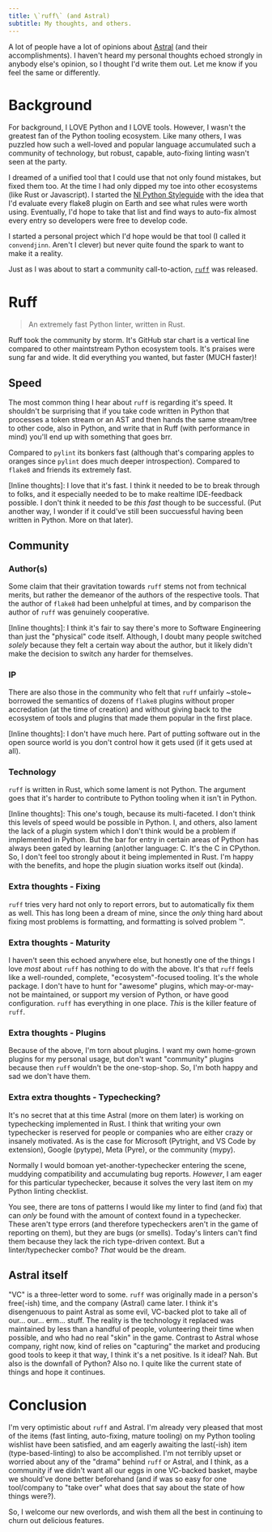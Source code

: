 ```yaml
---
title: \`ruff\` (and Astral)
subtitle: My thoughts, and others.
---
```


A lot of people have a lot of opinions about [Astral](https://astral.sh/) (and their accomplishments).
I haven't heard my personal thoughts echoed strongly in anybody else's opinion, so I thought I'd write them
out. Let me know if you feel the same or differently.

# Background

For background, I LOVE Python and I LOVE tools. However, I wasn't the greatest fan of the Python tooling ecosystem.
Like many others, I was puzzled how such a well-loved and popular language accumulated such a community of technology,
but robust, capable, auto-fixing linting wasn't seen at the party.

I dreamed of a unified tool that I could use that not only found mistakes, but fixed them too. At the time I had only
dipped my toe into other ecosystems (like Rust or Javascript). I started the [NI Python Styleguide](https://ni.github.io/python-styleguide/)
with the idea that I'd evaluate every flake8 plugin on Earth and see what rules were worth using. Eventually,
I'd hope to take that list and find ways to auto-fix almost every entry so developers were free to develop code.

I started a personal project which I'd hope would be that tool (I called it `convendjinn`. Aren't I clever)
but never quite found the spark to want to make it a reality.

Just as I was about to start a community call-to-action, [`ruff`](https://docs.astral.sh/ruff/) was released.

# Ruff

> An extremely fast Python linter, written in Rust.

Ruff took the community by storm. It's GitHub star chart is a vertical line compared to other maintstream
Python ecosystem tools. It's praises were sung far and wide. It did everything you wanted, but faster (MUCH faster)!

##  Speed

The most common thing I hear about `ruff` is regarding it's speed. It shouldn't be surprising that if you take
code written in Python that processes a token stream or an AST and then hands the same stream/tree to other code,
also in Python, and write that in Ruff (with performance in mind) you'll end up with something that goes brr.

Compared to `pylint` its bonkers fast (although that's comparing apples to oranges since `pylint` does much deeper
introspection). Compared to `flake8` and friends its extremely fast.

\[Inline thoughts\]: I love that it's fast. I think it needed to be to break through to folks, and it especially
needed to be to make realtime IDE-feedback possible. I don't think it needed to be _this fast_ though to be successful.
(Put another way, I wonder if it could've still been succuessful having been written in Python. More on that later).

## Community

### Author(s)

Some claim that their gravitation towards `ruff` stems not from technical merits, but rather the demeanor of the authors
of the respective tools. That the author of `flake8` had been unhelpful at times, and by comparison the author of `ruff`
was genuinely cooperative.

\[Inline thoughts\]: I think it's fair to say there's more to Software Engineering than just the "physical" code itself. 
Although, I doubt many people switched _solely_ because they felt a certain way about the author, 
but it likely didn't make the decision to switch any harder for themselves.

### IP

There are also those in the community who felt that `ruff` unfairly ~stole~ borrowed the semantics of dozens of `flake8`
plugins without proper accredation (at the time of creation) and without giving back to the ecosystem of tools and 
plugins that made them popular in the first place.

\[Inline thoughts\]: I don't have much here. Part of putting software out in the open source world is you don't control
how it gets used (if it gets used at all).

### Technology

`ruff` is written in Rust, which some lament is not Python. The argument goes that it's harder to contribute to Python
tooling when it isn't in Python.

\[Inline thoughts\]: This one's tough, because its multi-faceted. I don't think this levels of speed would be possible
in Python. I, and others, also lament the lack of a plugin system which I don't think would be 
a problem if implemented in Python. But the bar for entry in certain areas of Python has always been gated by learning
(an)other language: C. It's the C in CPython. So, I don't feel too strongly about it being implemented in Rust. I'm happy
with the benefits, and hope the plugin siuation works itself out (kinda).

### Extra thoughts - Fixing

`ruff` tries very hard not only to report errors, but to automatically fix them as well. This has long been a dream of mine,
since the _only_ thing hard about fixing most problems is formatting, and formatting is solved problem :tm:.

### Extra thoughts - Maturity

I haven't seen this echoed anywhere else, but honestly one of the things I love _most_ about `ruff` has nothing to do with
the above. It's that `ruff` feels like a well-rounded, complete, "ecosystem"-focused tooling. It's the whole package.
I don't have to hunt for "awesome" plugins, which may-or-may-not be maintained, or support my version of Python, or have
good configuration. `ruff` has everything in one place. _This_ is the killer feature of `ruff`.

### Extra thoughts - Plugins

Because of the above, I'm torn about plugins. I want my own home-grown plugins for my personal usage, but don't want
"community" plugins because then `ruff` wouldn't be the one-stop-shop. So, I'm both happy and sad we don't have them.

### Extra extra thoughts - Typechecking?

It's no secret that at this time Astral (more on them later) is working on typechecking implemented in Rust. 
I think that writing your own typechecker is reserved for people or companies who are either crazy or insanely motivated.
As is the case for Microsoft (Pytright, and VS Code by extension), Google (pytype), Meta (Pyre), or the community (mypy).

Normally I would bomoan yet-another-typechecker entering the scene, muddying compatibility and accumulating bug reports.
_However_, I am eager for this particular typechecker, because it solves the very last item on my Python linting checklist.

You see, there are tons of patterns I would like my linter to find (and fix) that can _only_ be found with the amount of context
found in a typechecker. These aren't type errors (and therefore typecheckers aren't in the game of reporting on them), but they
are bugs (or smells). Today's linters can't find them because they lack the rich type-driven context. But a linter/typechecker combo?
_That_ would be the dream.

## Astral itself

"VC" is a three-letter word to some. `ruff` was originally made in a person's free(-ish) time, and the company (Astral)
came later. I think it's disengenuous to paint Astral as some evil, VC-backed plot to take all of our... our... erm...
stuff. The reality is the technology it replaced was maintained by less than a handful of people, volunteering their time
when possible, and who had no real "skin" in the game. Contrast to Astral whose company, right now, kind of relies on
"capturing" the market and producing good tools to keep it that way, I think it's a net positive. Is it ideal? Nah.
But also is the downfall of Python? Also no. I quite like the current state of things and hope it continues.

# Conclusion

I'm very optimistic about `ruff` and Astral. I'm already very pleased that most of the items (fast linting, auto-fixing, mature tooling)
on my Python tooling wishlist have been satisfied, and am eagerly awaiting the last(-ish) item (type-based-linting) to also be
accomplished. I'm not terribly upset or worried about any of the "drama" behind `ruff` or Astral, and I think, as a community
if we didn't want all our eggs in one VC-backed basket, maybe we should've done better beforehand 
(and if was so easy for one tool/company to "take over" what does that say about the state of how things were?).

So, I welcome our new overlords, and wish them all the best in continuing to churn out delicious features.
